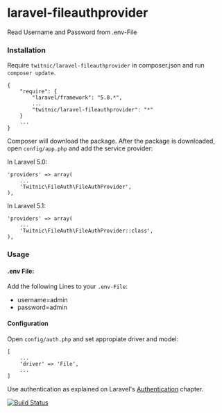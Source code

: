 # laravel-fileauthprovider
Read Username and Password from .env-File

### Installation

Require `twitnic/laravel-fileauthprovider` in composer.json and run `composer update`.

    {
        "require": {
            "laravel/framework": "5.0.*",
            ...
            "twitnic/laravel-fileauthprovider": "*"
        }
        ...
    }

Composer will download the package. After the package is downloaded, open `config/app.php` and add the service provider:

In Laravel 5.0:

    'providers' => array(
        ...
        'Twitnic\FileAuth\FileAuthProvider',
    ),
    
In Laravel 5.1:

    'providers' => array(
        ...
        'Twitnic\FileAuth\FileAuthProvider::class',
    ),
    

### Usage

#### .env File:

Add the following Lines to your `.env-File`:

* username=admin
* password=admin

#### Configuration

Open `config/auth.php` and set appropiate driver and model:

    [
        ...
	    'driver' => 'File',
        ...
    ]

Use authentication as explained on Laravel's [Authentication](http://laravel.com/docs/5.0/authentication)
chapter.


[![Build Status](https://travis-ci.org/twitnic/laravel-fileauthprovider.svg?branch=master)](https://travis-ci.org/twitnic/laravel-fileauthprovider)
